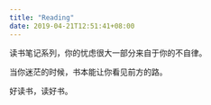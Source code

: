 ```yaml
---
title: "Reading"
date: 2019-04-21T12:51:41+08:00
---
```


读书笔记系列，你的忧虑很大一部分来自于你的不自律。

当你迷茫的时候，书本能让你看见前方的路。

好读书，读好书。
